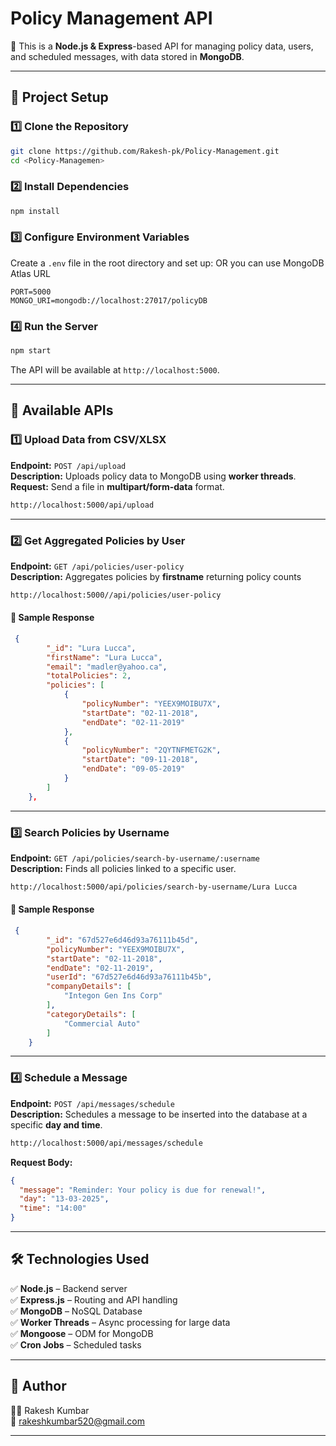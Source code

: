 # Policy Management API

🚀 This is a **Node.js & Express**-based API for managing policy data, users, and scheduled messages, with data stored in **MongoDB**.

---

## 📂 Project Setup

### 1️⃣ Clone the Repository
```sh
git clone https://github.com/Rakesh-pk/Policy-Management.git
cd <Policy-Managemen>
```

### 2️⃣ Install Dependencies
```sh
npm install
```

### 3️⃣ Configure Environment Variables
Create a `.env` file in the root directory and set up: OR you can use MongoDB Atlas URL
```env
PORT=5000
MONGO_URI=mongodb://localhost:27017/policyDB
```

### 4️⃣ Run the Server
```sh
npm start
```
The API will be available at `http://localhost:5000`.

---

## 📌 Available APIs

### 1️⃣ Upload Data from CSV/XLSX
**Endpoint:** `POST /api/upload`  
**Description:** Uploads policy data to MongoDB using **worker threads**.  
**Request:** Send a file in **multipart/form-data** format.
```sh
http://localhost:5000/api/upload
```



---

### 2️⃣ Get Aggregated Policies by User
**Endpoint:** `GET /api/policies/user-policy`  
**Description:** Aggregates policies by **firstname** returning policy counts
```sh
http://localhost:5000//api/policies/user-policy
```


#### 📌 Sample Response
```json
 {
        "_id": "Lura Lucca",
        "firstName": "Lura Lucca",
        "email": "madler@yahoo.ca",
        "totalPolicies": 2,
        "policies": [
            {
                "policyNumber": "YEEX9MOIBU7X",
                "startDate": "02-11-2018",
                "endDate": "02-11-2019"
            },
            {
                "policyNumber": "2QYTNFMETG2K",
                "startDate": "09-11-2018",
                "endDate": "09-05-2019"
            }
        ]
    },
```

---

### 3️⃣ Search Policies by Username
**Endpoint:** `GET /api/policies/search-by-username/:username`  
**Description:** Finds all policies linked to a specific user.

```sh
http://localhost:5000/api/policies/search-by-username/Lura Lucca
```

#### 📌 Sample Response
```json
 {
        "_id": "67d527e6d46d93a76111b45d",
        "policyNumber": "YEEX9MOIBU7X",
        "startDate": "02-11-2018",
        "endDate": "02-11-2019",
        "userId": "67d527e6d46d93a76111b45b",
        "companyDetails": [
            "Integon Gen Ins Corp"
        ],
        "categoryDetails": [
            "Commercial Auto"
        ]
    }
```

---

### 4️⃣ Schedule a Message
**Endpoint:** `POST /api/messages/schedule`  
**Description:** Schedules a message to be inserted into the database at a specific **day and time**.
```sh
http://localhost:5000/api/messages/schedule
```

**Request Body:**
```json
{
  "message": "Reminder: Your policy is due for renewal!",
  "day": "13-03-2025",
  "time": "14:00"
}
```

---

## 🛠 Technologies Used
✅ **Node.js** – Backend server  
✅ **Express.js** – Routing and API handling  
✅ **MongoDB** – NoSQL Database  
✅ **Worker Threads** – Async processing for large data  
✅ **Mongoose** – ODM for MongoDB  
✅ **Cron Jobs** – Scheduled tasks  

---

## 📌 Author
👨‍💻 Rakesh Kumbar  
📧 rakeshkumbar520@gmail.com

---


